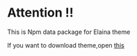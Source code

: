 # Attention !!
This is Npm data package for Elaina theme

If you want to download theme,open [this](https://github.com/Elaina69/Elaina-V4)
